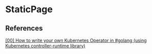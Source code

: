 # StaticPage

## References

[[00] How to write your own Kubernetes Operator in #golang (using Kubernetes controller-runtime library)](https://www.youtube.com/watch?v=sF2Z8IDshRA)

